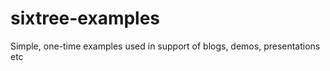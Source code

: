 sixtree-examples
================

Simple, one-time examples used in support of blogs, demos, presentations etc
